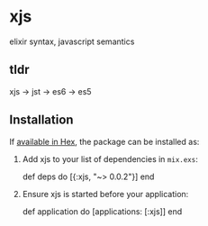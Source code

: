 # xjs 

elixir syntax, javascript semantics

## tldr

xjs -> jst -> es6 -> es5 

## Installation

If [available in Hex](https://hex.pm/docs/publish), the package can be installed as:

  1. Add xjs to your list of dependencies in `mix.exs`:

        def deps do
          [{:xjs, "~> 0.0.2"}]
        end

  2. Ensure xjs is started before your application:

        def application do
          [applications: [:xjs]]
        end

